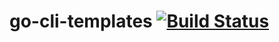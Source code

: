 # go-cli-templates [![Build Status](https://travis-ci.org/luke-chisholm6/go-cli-templates.svg?branch=master)](https://travis-ci.org/luke-chisholm6/go-cli-templates)